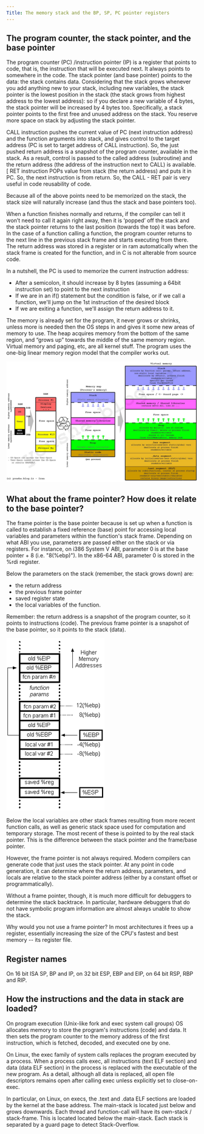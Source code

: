 ```yaml
---
Title: The memory stack and the BP, SP, PC pointer registers
---
```


## The program counter, the stack pointer, and the base pointer

The program counter (PC) /instruction pointer (IP) is a register that points to code, that is, the instruction that will be executed next.
It always points to somewhere in the code.
The stack pointer (and base pointer) points to the data: the stack contains data. 
Considering that the stack grows whenever you add anything new to your stack, including new variables, the stack pointer is the lowest position in the stack (the stack grows from highest address to the lowest address): so if you declare a new variable of 4 bytes, the stack pointer will be increased by 4 bytes too.
Specifically, a stack pointer points to the first free and unused address on the stack. You reserve more space on stack by adjusting the stack pointer.

CALL instruction pushes the current value of PC (next instruction address) and the function arguments into stack, and gives control to the target address (PC is set to target address of CALL instruction).
So, the just pushed return address is a snapshot of the program counter, available in the stack.
As a result, control is passed to the called address (subroutine) and the return address (the address of the instruction next to CALL) is available.[
RET instruction POPs value from stack (the return address) and puts it in PC.
So, the next instruction is from return.
So, the CALL - RET pair is very useful in code reusability of code.

Because all of the above points need to be memorized on the stack, the stack size will naturally increase (and thus the stack and base pointers too).

When a function finishes normally and returns, if the compiler can tell it won’t need to call it again right away, then it is ‘popped’ off the stack and the stack pointer returns to the last position (towards the top) it was before. In the case of a function calling a function, the program counter returns to the next line in the previous stack frame and starts executing from there. The return address was stored in a register or in ram automatically when the stack frame is created for the function, and in C is not alterable from source code.

In a nutshell, the PC is used to memorize the current instruction address:
- After a semicolon, it should increase by 8 bytes (assuming a 64bit instruction set) to point to the next instruction
- If we are in an if() statement but the condition is false, or if we call a function, we'll jump on the 1st instruction of the desired block
- If we are exiting a function, we'll assign the return address to it.

The memory is already set for the program, it never grows or shrinks, unless more is needed then the OS steps in and gives it some new areas of memory to use.
The heap acquires memory from the bottom of the same region, and “grows up” towards the middle of the same memory region.
Virtual memory and paging, etc, are all kernel stuff. The program uses the one-big linear memory region model that the compiler works out.

![memory-regions-stack-instructions](https://raw.githubusercontent.com/maxgio92/notes/68c5220995702493845a3d96cc9d6dc7ce61ec8f/content/notes/memory-regions-allocations.jpg)

## What about the frame pointer? How does it relate to the base pointer?

The frame pointer is the base pointer because is set up when a function is called to establish a fixed reference (base) point for accessing local variables and parameters within the function's stack frame. Depending on what ABI you use, parameters are passed either on the stack or via registers. For instance, on i386 System V ABI, parameter 0 is at the base pointer + 8 (i.e. "8(%ebp)"). In the x86-64 ABI, parameter 0 is stored in the %rdi register.

Below the parameters on the stack (remember, the stack grows down) are:
- the return address
- the previous frame pointer
- saved register state
- the local variables of the function.

Remember: the return address is a snapshot of the program counter, so it points to instructions (code).
The previous frame pointer is a snapshot of the base pointer, so it points to the stack (data).

![stack-return-address-previous-frame-pointer](https://raw.githubusercontent.com/maxgio92/notes/5ab379b18942d782ac152cc81ad9029ae15d8dd1/content/notes/memory-stack-ip-bp.png)

Below the local variables are other stack frames resulting from more recent function calls, as well as generic stack space used for computation and temporary storage. The most recent of these is pointed to by the real stack pointer. This is the difference between the stack pointer and the frame/base pointer.

However, the frame pointer is not always required. Modern compilers can generate code that just uses the stack pointer. At any point in code generation, it can determine where the return address, parameters, and locals are relative to the stack pointer address (either by a constant offset or programmatically).

Without a frame pointer, though, it is much more difficult for debuggers to determine the stack backtrace. In particular, hardware debuggers that do not have symbolic program information are almost always unable to show the stack.

Why would you not use a frame pointer? In most architectures it frees up a register, essentially increasing the size of the CPU's fastest and best memory -- its register file.

## Register names

On 16 bit ISA SP, BP and IP, on 32 bit ESP, EBP and EIP, on 64 bit RSP, RBP and RIP.

## How the instructions and the data in stack are loaded?

On program execution (Unix-like fork and exec system call groups) OS allocates memory to store the program's instructions (code) and data.
It then sets the program counter to the memory address of the first instruction, which is fetched, decoded, and executed one by one.

On Linux, the exec family of system calls replaces the program executed by a process.
When a process calls exec, all instructions (text ELF section) and data (data ELF section) in the process is replaced with the executable of the new program.
As a detail, although all data is replaced, all open file descriptors remains open after calling exec unless explicitly set to close-on-exec.

In particular, on Linux, on execs, the .text and .data ELF sections are loaded by the kernel at the base address.
The main-stack is located just below and grows downwards.
Each thread and function-call will have its own-stack / stack-frame.
This is located located below the main-stack.
Each stack is separated by a guard page to detect Stack-Overflow.

